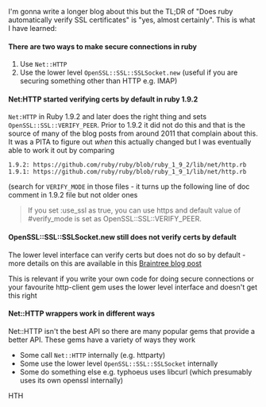 
I'm gonna write a longer blog about this but the TL;DR of "Does ruby automatically verify SSL certificates" is "yes, almost certainly". This is what I have learned:

#### There are two ways to make secure connections in ruby

1. Use `Net::HTTP`
2. Use the lower level `OpenSSL::SSL::SSLSocket.new` (useful if you are securing something other than HTTP e.g. IMAP)

#### Net:HTTP started verifying certs by default in ruby 1.9.2

`Net:HTTP` in Ruby 1.9.2 and later does the right thing and sets `OpenSSL::SSL::VERIFY_PEER`. Prior to 1.9.2 it did not do this and that is the source of many of the blog posts from around 2011 that complain about this. It was a PITA to figure out _when_ this actually changed but I was eventually able to work it out by comparing

    1.9.2: https://github.com/ruby/ruby/blob/ruby_1_9_2/lib/net/http.rb
    1.9.1: https://github.com/ruby/ruby/blob/ruby_1_9_1/lib/net/http.rb

(search for `VERIFY_MODE` in those files - it turns up the following line of doc comment in 1.9.2 file but not older ones

> If you set :use_ssl as true, you can use https and default value of #verify_mode is set as OpenSSL::SSL::VERIFY_PEER.

#### OpenSSL::SSL::SSLSocket.new still does not verify certs by default

The lower level interface can verify certs but does not do so by default - more details on this are available in this [Braintree blog post](https://www.braintreepayments.com/blog/sslsocket-verify_mode-doesnt-verify/)

This is relevant if you write your own code for doing secure connections or your favourite http-client gem uses the lower level interface and doesn't get this right

#### Net::HTTP wrappers work in different ways

Net::HTTP isn't the best API so there are many popular gems that provide a better API. These gems have a variety of ways they work

* Some call `Net::HTTP` internally (e.g. httparty)
* Some use the lower level `OpenSSL::SSL::SSLSocket` internally
* Some do something else e.g. typhoeus uses libcurl (which presumably uses its own openssl internally)

HTH

